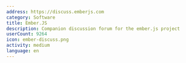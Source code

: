 ```yaml
---
address: https://discuss.emberjs.com
category: Software
title: Ember.JS
description: Companion discussion forum for the ember.js project
userCount: 9264
icon: ember-discuss.png
activity: medium
language: en
---
```

